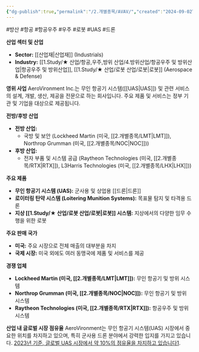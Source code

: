 ```yaml
---
{"dg-publish":true,"permalink":"/2.개별종목/AVAV/","created":"2024-09-02T12:23:14.315+09:00","updated":"2025-06-03T20:05:57.792+09:00"}
---
```


#방산 #항공 #항공우주 #우주 #로봇 #UAS #드론


**산업 섹터 및 산업**

- **Sector:** [[산업재\|산업재]] (Industrials)
- **Industry:** [[1.Study/★ 산업/항공,우주,방위 산업/4.방위산업/항공우주 및 방위산업\|항공우주 및 방위산업]], [[1.Study/★ 산업/로봇 산업/로봇\|로봇]] (Aerospace & Defense)

**영위 사업** AeroVironment Inc.는 무인 항공기 시스템([[UAS\|UAS]]) 및 관련 서비스의 설계, 개발, 생산, 제공을 전문으로 하는 회사입니다. 주요 제품 및 서비스는 정부 기관 및 기업을 대상으로 제공됩니다.

**전방/후방 산업**

- **전방 산업:** 
	- 국방 및 보안 (Lockheed Martin (미국, [[2.개별종목/LMT\|LMT]]), Northrop Grumman (미국, [[2.개별종목/NOC\|NOC]]))
- **후방 산업:** 
	- 전자 부품 및 시스템 공급 (Raytheon Technologies (미국, [[2.개별종목/RTX\|RTX]]), L3Harris Technologies (미국, [[2.개별종목/LHX\|LHX]]))

**주요 제품**

- **무인 항공기 시스템 (UAS):** 군사용 및 상업용 [[드론\|드론]]
- **로이터링 탄약 시스템 (Loitering Munition Systems):** 목표물 탐지 및 타격용 드론
- **지상 [[1.Study/★ 산업/로봇 산업/로봇\|로봇]] 시스템:** 지상에서의 다양한 임무 수행을 위한 로봇

**주요 판매 국가**

- **미국:** 주요 시장으로 전체 매출의 대부분을 차지
- **국제 시장:** 미국 외에도 여러 동맹국에 제품 및 서비스를 제공

**경쟁 업체**

- **Lockheed Martin (미국, [[2.개별종목/LMT\|LMT]]):** 무인 항공기 및 방위 시스템
- **Northrop Grumman (미국, [[2.개별종목/NOC\|NOC]]):** 무인 항공기 및 방위 시스템
- **Raytheon Technologies (미국, [[2.개별종목/RTX\|RTX]]):** 항공우주 및 방위 시스템

**산업 내 글로벌 시장 점유율** AeroVironment는 무인 항공기 시스템(UAS) 시장에서 중요한 위치를 차지하고 있으며, 특히 군사용 드론 분야에서 강력한 입지를 가지고 있습니다. [2023년 기준, 글로벌 UAS 시장에서 약 10%의 점유율을 차지하고 있습니다](https://finance.yahoo.com/quote/AVAV/)[1](https://finance.yahoo.com/quote/AVAV/).